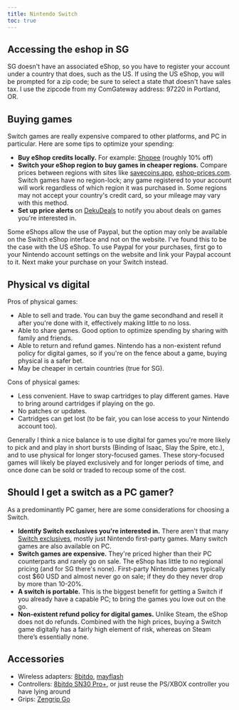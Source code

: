 ```yaml
---
title: Nintendo Switch
toc: true
---
```

## Accessing the eshop in SG

SG doesn't have an associated eShop, so you have to register your account under a country that does, such as the US. If using the US eShop, you will be prompted for a zip code; be sure to select a state that doesn't have sales tax. I use the zipcode from my ComGateway address: 97220 in Portland, OR.

## Buying games

Switch games are really expensive compared to other platforms, and PC in particular. Here are some tips to optimize your spending:

- **Buy eShop credits locally.** For example: [Shopee](https://shopee.sg/Nintendo-eShop-Credit-USD50-(10-CASHBACK)-i.54257623.873626277) (roughly 10% off)
- **Switch your eShop region to buy games in cheaper regions.** Compare prices between regions with sites like [savecoins.app](https://savecoins.app/), [eshop-prices.com](https://eshop-prices.com/prices?currency=SGD). Switch games have no region-lock; any game registered to your account will work regardless of which region it was purchased in. Some regions may not accept your country's credit card, so your mileage may vary with this method.
- **Set up price alerts** on [DekuDeals](https://www.dekudeals.com) to notify you about deals on games you're interested in.

Some eShops allow the use of Paypal, but the option may only be available on the Switch eShop interface and not on the website. I've found this to be the case with the US eShop. To use Paypal for your purchases, first go to your Nintendo account settings on the website and link your Paypal account to it. Next make your purchase on your Switch instead.

## Physical vs digital

Pros of physical games:

- Able to sell and trade. You can buy the game secondhand and resell it after you're done with it, effectively making little to no loss.
- Able to share games. Good option to optimize spending by sharing with family and friends.
- Able to return and refund games. Nintendo has a non-existent refund policy for digital games, so if you're on the fence about a game, buying physical is a safer bet.
- May be cheaper in certain countries (true for SG).

Cons of physical games:

- Less convenient. Have to swap cartridges to play different games. Have to bring around cartridges if playing on the go.
- No patches or updates.
- Cartridges can get lost (to be fair, you can lose access to your Nintendo account too).

Generally I think a nice balance is to use digital for games you're more likely to pick and and play in short bursts (Binding of Isaac, Slay the Spire, etc.), and to use physical for longer story-focused games. These story-focused games will likely be played exclusively and for longer periods of time, and once done can be sold or traded to recoup some of the cost.

## Should I get a switch as a PC gamer?

As a predominantly PC gamer, here are some considerations for choosing a Switch.

- **Identify Switch exclusives you're interested in.** There aren't that many [Switch exclusives](https://en.wikipedia.org/wiki/Category:Nintendo_Switch-only_games), mostly just Nintendo first-party games. Many switch games are also available on PC.
- **Switch games are expensive.** They're priced higher than their PC counterparts and rarely go on sale. The eShop has little to no regional pricing (and for SG there's none). First-party Nintendo games typically cost $60 USD and almost never go on sale; if they do they never drop by more than 10-20%.
- **A switch is portable.** This is the biggest benefit for getting a Switch if you already have a capable PC; to bring the games you love out on the go.
- **Non-existent refund policy for digital games.** Unlike Steam, the eShop does not do refunds. Combined with the high prices, buying a Switch game digitally has a fairly high element of risk, whereas on Steam there’s essentially none.

## Accessories

- Wireless adapters: [8bitdo](https://www.8bitdo.com/wireless-usb-adapter/), [mayflash](http://www.mayflash.com/Products/NINTENDOWiiU/MAGIC-S%20PRO.html)
- Controllers: [8bitdo SN30 Pro+](https://www.8bitdo.com/sn30-pro-plus/), or just reuse the PS/XBOX controller you have lying around
- Grips: [Zengrip Go](https://www.satisfye.com/products/zengrip-go)
